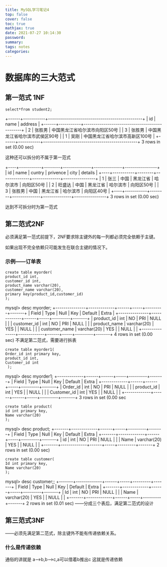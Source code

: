 ```yaml
---
title: MySQL学习笔记4
top: false
cover: false
toc: true
mathjax: true
date: 2021-07-27 10:14:30
password:
summary:
tags: notes
categories:
---
```

# 数据库的三大范式

## 第一范式 1NF
```
select*from student2;
```
+------+-----------+-----------------------------------------------+
| id   | name       | address                                                |
+------+-----------+-----------------------------------------------+
|    2 | 张胜男     | 中国黑龙江省哈尔滨市向阳区50号      |
|    3 | 张胜男     | 中国黑龙江省哈尔滨市武侯区90号      |
|    1 | 吴刚        | 中国黑龙江省哈尔滨市高新区100号    |
+------+-----------+-----------------------------------------------+
3 rows in set (0.00 sec)

这种还可以拆分的不属于第一范式

+----+-----------+--------+--------------+--------------+----------------+
| id | name      | cuntry | privence     | city              | details              |
+----+-----------+--------+--------------+--------------+----------------+
|  1 | 张三        | 中国   | 黑龙江省     | 哈尔滨市     | 向阳区50号     |
|  2 | 旺盛达    | 中国   | 黑龙江省     | 哈尔滨市     | 向阳区50号     |
|  3 | 张胜男    | 中国   | 黑龙江省     | 哈尔滨市     | 向阳区40号     |
+----+-----------+--------+--------------+--------------+----------------+
3 rows in set (0.00 sec)

达到不可拆分时为第一范式

## 第二范式2NF

必须满足第一范式前提下，2NF要求除主键外的每一列都必须完全依赖于主键。

如果出现不完全依赖只可能发生在联合主键的情况下。


### 示例——订单表
```
create table myorder(
product_id int,
customer_id int,
product_name varchar(20),
customer_name varchar(20),
primary key(product_id,customer_id)
);
```
mysql> desc myorder;
+---------------+-------------+------+-----+---------+-------+
| Field                   | Type            | Null  | Key   | Default | Extra |
+---------------+-------------+------+-----+---------+-------+
| product_id          | int                | NO   | PRI  | NULL    |          |
| customer_id       | int                | NO    | PRI  | NULL    |          |
| product_name    | varchar(20) | YES   |         | NULL    |           |
| customer_name | varchar(20) | YES   |         | NULL    |           |
+---------------+-------------+------+-----+---------+-------+
4 rows in set (0.00 sec)
不满足第二范式，需要进行拆表
```
create table myorder1(
Order_id int primary key,
product_id int,
Customer_id int
 );
```
mysql> desc myorder1;
+-------------+------+------+-----+---------+-------+
| Field              | Type | Null | Key | Default | Extra |
+-------------+------+------+-----+---------+-------+
| Order_id        | int  | NO    | PRI | NULL    |       |
| product_id     | int  | YES  |        | NULL    |       |
| Customer_id | int  | YES   |        | NULL    |       |
+-------------+------+------+-----+---------+-------+
3 rows in set (0.00 sec
```
create table product(
id int primary key,
Name varchar(20)
);
```
mysql> desc product;
+-------+-------------+------+-----+---------+-------+
| Field    | Type            | Null | Key | Default | Extra |
+-------+-------------+------+-----+---------+-------+
| id         | int               | NO   | PRI | NULL    |       |
| Name  | varchar(20) | YES  |        | NULL    |       |
+-------+-------------+------+-----+---------+-------+
2 rows in set (0.00 sec)
```
create table customer(
Id int primary key,
Name varchar(20)
);
```
mysql> desc customer;;
+-------+-------------+------+-----+---------+-------+
| Field   | Type            | Null    | Key | Default | Extra |
+-------+-------------+------+-----+---------+-------+
| Id        | int               | NO     | PRI | NULL    |       |
| Name  | varchar(20) | YES   |        | NULL    |       |
+-------+-------------+------+-----+---------+-------+
2 rows in set (0.01 sec)
——分成三个表后，满足第二范式的设计

## 第三范式3NF

——必须先满足第二范式，除主键外不能有传递依赖关系。
### 什么是传递依赖
通俗的讲就是 a—>b,b—>c,a可以借着b推出c 这就是传递依赖

